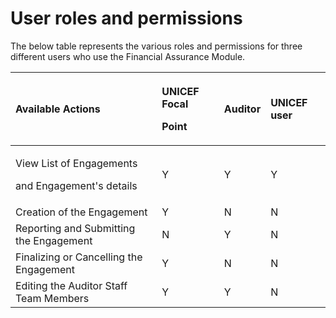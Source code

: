# User roles and permissions

The below table represents the various roles and permissions for three different users who use the Financial Assurance Module.

<table>
  <thead>
    <tr>
      <th style="text-align:left">Available Actions</th>
      <th style="text-align:left">
        <p>UNICEF Focal</p>
        <p>Point</p>
      </th>
      <th style="text-align:left">Auditor</th>
      <th style="text-align:left">UNICEF user</th>
    </tr>
  </thead>
  <tbody>
    <tr>
      <td style="text-align:left">
        <p>View List of Engagements</p>
        <p>and Engagement's details</p>
      </td>
      <td style="text-align:left">Y</td>
      <td style="text-align:left">Y</td>
      <td style="text-align:left">Y</td>
    </tr>
    <tr>
      <td style="text-align:left">Creation of the Engagement</td>
      <td style="text-align:left">Y</td>
      <td style="text-align:left">N</td>
      <td style="text-align:left">N</td>
    </tr>
    <tr>
      <td style="text-align:left">Reporting and Submitting the Engagement</td>
      <td style="text-align:left">N</td>
      <td style="text-align:left">Y</td>
      <td style="text-align:left">N</td>
    </tr>
    <tr>
      <td style="text-align:left">Finalizing or Cancelling the Engagement</td>
      <td style="text-align:left">Y</td>
      <td style="text-align:left">N</td>
      <td style="text-align:left">N</td>
    </tr>
    <tr>
      <td style="text-align:left">Editing the Auditor Staff Team Members</td>
      <td style="text-align:left">Y</td>
      <td style="text-align:left">Y</td>
      <td style="text-align:left">N</td>
    </tr>
  </tbody>
</table>

